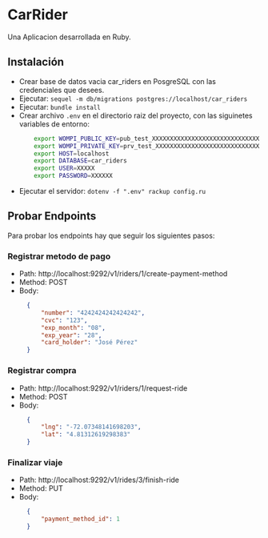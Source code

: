 # CarRider

Una Aplicacion desarrollada en Ruby.


## Instalación

  - Crear base de datos vacia car_riders en PosgreSQL con las credenciales que desees.
  - Ejecutar: `sequel -m db/migrations postgres://localhost/car_riders`
  - Ejecutar: `bundle install`
  - Crear archivo `.env` en el directorio raiz del proyecto, con las siguinetes variables de entorno:
    ```bash
        export WOMPI_PUBLIC_KEY=pub_test_XXXXXXXXXXXXXXXXXXXXXXXXXXXXXX
        export WOMPI_PRIVATE_KEY=prv_test_XXXXXXXXXXXXXXXXXXXXXXXXXXXXXX
        export HOST=localhost
        export DATABASE=car_riders
        export USER=XXXXX
        export PASSWORD=XXXXXX
    ```
  - Ejecutar el servidor: `dotenv -f ".env" rackup config.ru`

   
## Probar Endpoints

Para probar los endpoints hay que seguir los siguientes pasos:


### Registrar metodo de pago

- Path:  http://localhost:9292/v1/riders/1/create-payment-method
- Method: POST
- Body: 
  ```json
    {
        "number": "4242424242424242",
        "cvc": "123",
        "exp_month": "08",
        "exp_year": "28",
        "card_holder": "José Pérez"
    }
  ```


### Registrar compra

- Path:  http://localhost:9292/v1/riders/1/request-ride
- Method: POST
- Body: 
  ```json
    {
        "lng": "-72.07348141698203",
        "lat": "4.81312619298383"
    }
  ```


### Finalizar viaje

- Path:  http://localhost:9292/v1/rides/3/finish-ride
- Method: PUT
- Body: 
  ```json
    {
        "payment_method_id": 1
    }
  ```
